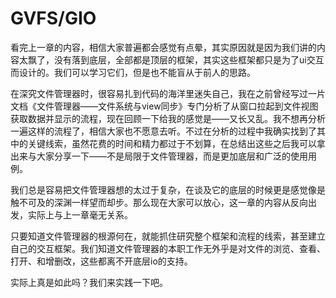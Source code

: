 # GVFS/GIO

看完上一章的内容，相信大家普遍都会感觉有点晕，其实原因就是因为我们讲的内容太飘了，没有落到底层，全部都是顶层的框架，其实这些框架都只是为了ui交互而设计的。我们可以学习它们，但是也不能盲从于前人的思路。

在深究文件管理器时，很容易扎到代码的海洋里迷失自己，我在之前曾经写过一片文档《文件管理器——文件系统与view同步》专门分析了从窗口拉起到文件视图获取数据并显示的流程，现在回顾一下给我的感觉是——又长又乱。我不想再分析一遍这样的流程了，相信大家也不愿意去听。不过在分析的过程中我确实找到了其中的关键线索，虽然花费的时间和精力都过于不划算，在总结出这些之后我可以拿出来与大家分享一下——不是局限于文件管理器，而是更加底层和广泛的使用用例。

我们总是容易把文件管理器想的太过于复杂，在谈及它的底层的时候更是感觉像是触不可及的深渊一样望而却步。那么现在大家可以放心，这一章的内容从反向出发，实际上与上一章毫无关系。

只要知道文件管理器的根源何在，就能抓住研究整个框架和流程的线索，甚至建立自己的交互框架。我们知道文件管理器的本职工作无外乎是对文件的浏览、查看、打开、和增删改，这些都离不开底层io的支持。

实际上真是如此吗？我们来实践一下吧。

